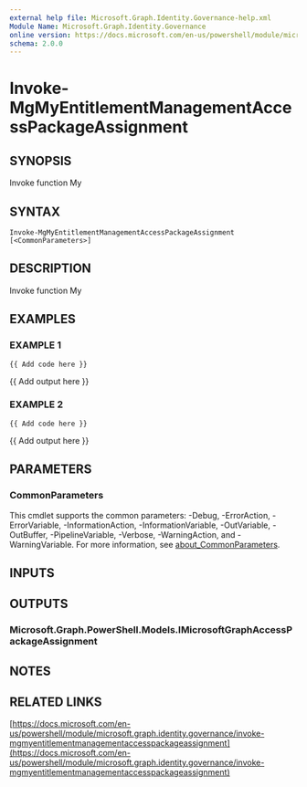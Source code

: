 ```yaml
---
external help file: Microsoft.Graph.Identity.Governance-help.xml
Module Name: Microsoft.Graph.Identity.Governance
online version: https://docs.microsoft.com/en-us/powershell/module/microsoft.graph.identity.governance/invoke-mgmyentitlementmanagementaccesspackageassignment
schema: 2.0.0
---
```


# Invoke-MgMyEntitlementManagementAccessPackageAssignment

## SYNOPSIS
Invoke function My

## SYNTAX

```
Invoke-MgMyEntitlementManagementAccessPackageAssignment [<CommonParameters>]
```

## DESCRIPTION
Invoke function My

## EXAMPLES

### EXAMPLE 1
```
{{ Add code here }}
```

{{ Add output here }}

### EXAMPLE 2
```
{{ Add code here }}
```

{{ Add output here }}

## PARAMETERS

### CommonParameters
This cmdlet supports the common parameters: -Debug, -ErrorAction, -ErrorVariable, -InformationAction, -InformationVariable, -OutVariable, -OutBuffer, -PipelineVariable, -Verbose, -WarningAction, and -WarningVariable. For more information, see [about_CommonParameters](http://go.microsoft.com/fwlink/?LinkID=113216).

## INPUTS

## OUTPUTS

### Microsoft.Graph.PowerShell.Models.IMicrosoftGraphAccessPackageAssignment
## NOTES

## RELATED LINKS

[https://docs.microsoft.com/en-us/powershell/module/microsoft.graph.identity.governance/invoke-mgmyentitlementmanagementaccesspackageassignment](https://docs.microsoft.com/en-us/powershell/module/microsoft.graph.identity.governance/invoke-mgmyentitlementmanagementaccesspackageassignment)

